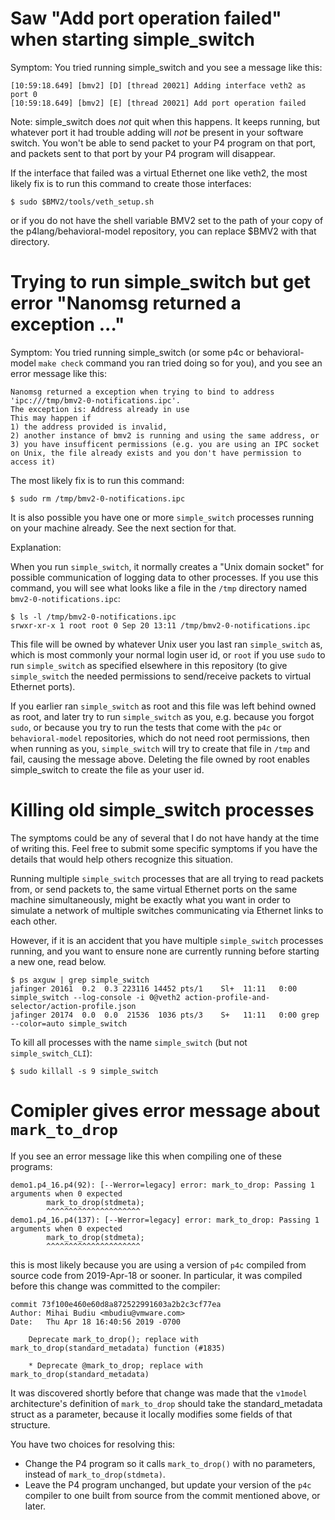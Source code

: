 # Saw "Add port operation failed" when starting simple_switch

Symptom: You tried running simple_switch and you see a message like
this:

```
[10:59:18.649] [bmv2] [D] [thread 20021] Adding interface veth2 as port 0
[10:59:18.649] [bmv2] [E] [thread 20021] Add port operation failed
```

Note: simple_switch does _not_ quit when this happens.  It keeps
running, but whatever port it had trouble adding will _not_ be present
in your software switch.  You won't be able to send packet to your P4
program on that port, and packets sent to that port by your P4 program
will disappear.

If the interface that failed was a virtual Ethernet one like veth2,
the most likely fix is to run this command to create those interfaces:

```
$ sudo $BMV2/tools/veth_setup.sh
```

or if you do not have the shell variable BMV2 set to the path of your
copy of the p4lang/behavioral-model repository, you can replace $BMV2
with that directory.


# Trying to run simple_switch but get error "Nanomsg returned a exception ..."

Symptom: You tried running simple_switch (or some p4c or
behavioral-model `make check` command you ran tried doing so for you),
and you see an error message like this:
```
Nanomsg returned a exception when trying to bind to address 'ipc:///tmp/bmv2-0-notifications.ipc'.
The exception is: Address already in use
This may happen if
1) the address provided is invalid,
2) another instance of bmv2 is running and using the same address, or
3) you have insufficent permissions (e.g. you are using an IPC socket on Unix, the file already exists and you don't have permission to access it)
```

The most likely fix is to run this command:

```
$ sudo rm /tmp/bmv2-0-notifications.ipc 
```

It is also possible you have one or more `simple_switch` processes
running on your machine already.  See the next section for that.

Explanation:

When you run `simple_switch`, it normally creates a "Unix domain
socket" for possible communication of logging data to other processes.
If you use this command, you will see what looks like a file in the
`/tmp` directory named `bmv2-0-notifications.ipc`:

```
$ ls -l /tmp/bmv2-0-notifications.ipc 
srwxr-xr-x 1 root root 0 Sep 20 13:11 /tmp/bmv2-0-notifications.ipc
```

This file will be owned by whatever Unix user you last ran
`simple_switch` as, which is most commonly your normal login user id,
or `root` if you use `sudo` to run `simple_switch` as specified
elsewhere in this repository (to give `simple_switch` the needed
permissions to send/receive packets to virtual Ethernet ports).

If you earlier ran `simple_switch` as root and this file was left
behind owned as root, and later try to run `simple_switch` as you,
e.g. because you forgot `sudo`, or because you try to run the tests
that come with the `p4c` or `behavioral-model` repositories, which do
not need root permissions, then when running as you, `simple_switch`
will try to create that file in `/tmp` and fail, causing the message
above.  Deleting the file owned by root enables simple_switch to
create the file as your user id.


# Killing old simple_switch processes

The symptoms could be any of several that I do not have handy at the
time of writing this. Feel free to submit some specific symptoms if
you have the details that would help others recognize this situation.

Running multiple `simple_switch` processes that are all trying to read
packets from, or send packets to, the same virtual Ethernet ports on
the same machine simultaneously, might be exactly what you want in
order to simulate a network of multiple switches communicating via
Ethernet links to each other.

However, if it is an accident that you have multiple `simple_switch`
processes running, and you want to ensure none are currently running
before starting a new one, read below.

```
$ ps axguw | grep simple_switch
jafinger 20161  0.2  0.3 223116 14452 pts/1    Sl+  11:11   0:00 simple_switch --log-console -i 0@veth2 action-profile-and-selector/action-profile.json
jafinger 20174  0.0  0.0  21536  1036 pts/3    S+   11:11   0:00 grep --color=auto simple_switch
```

To kill all processes with the name `simple_switch` (but not
`simple_switch_CLI`):

```
$ sudo killall -s 9 simple_switch
```


# Comipler gives error message about `mark_to_drop`

If you see an error message like this when compiling one of these programs:
```
demo1.p4_16.p4(92): [--Werror=legacy] error: mark_to_drop: Passing 1 arguments when 0 expected
        mark_to_drop(stdmeta);
        ^^^^^^^^^^^^^^^^^^^^^
demo1.p4_16.p4(137): [--Werror=legacy] error: mark_to_drop: Passing 1 arguments when 0 expected
        mark_to_drop(stdmeta);
        ^^^^^^^^^^^^^^^^^^^^^
```

this is most likely because you are using a version of `p4c` compiled
from source code from 2019-Apr-18 or sooner.  In particular, it was
compiled before this change was committed to the compiler:

```
commit 73f100e460e60d8a872522991603a2b2c3cf77ea
Author: Mihai Budiu <mbudiu@vmware.com>
Date:   Thu Apr 18 16:40:56 2019 -0700

    Deprecate mark_to_drop(); replace with mark_to_drop(standard_metadata) function (#1835)
    
    * Deprecate @mark_to_drop; replace with mark_to_drop(standard_metadata)
```

It was discovered shortly before that change was made that the
`v1model` architecture's definition of `mark_to_drop` should take the
standard_metadata struct as a parameter, because it locally modifies
some fields of that structure.

You have two choices for resolving this:

+ Change the P4 program so it calls `mark_to_drop()` with no
  parameters, instead of `mark_to_drop(stdmeta)`.
+ Leave the P4 program unchanged, but update your version of the `p4c`
  compiler to one built from source from the commit mentioned above,
  or later.
